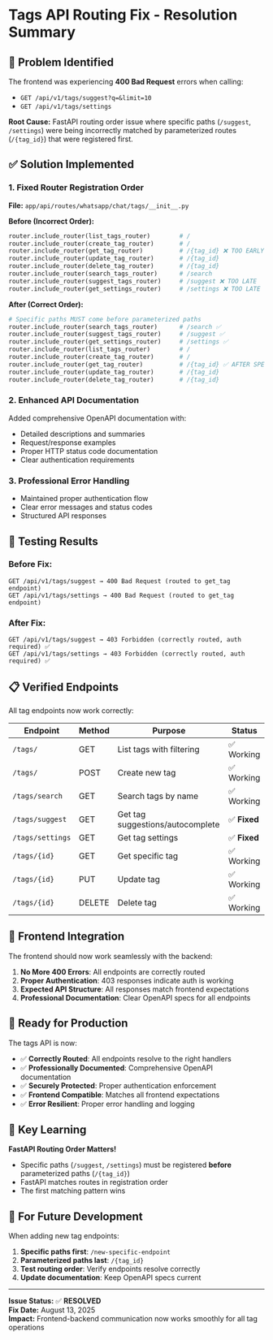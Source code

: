 # Tags API Routing Fix - Resolution Summary

## 🚨 **Problem Identified**

The frontend was experiencing **400 Bad Request** errors when calling:
- `GET /api/v1/tags/suggest?q=&limit=10`
- `GET /api/v1/tags/settings`

**Root Cause:** FastAPI routing order issue where specific paths (`/suggest`, `/settings`) were being incorrectly matched by parameterized routes (`/{tag_id}`) that were registered first.

## ✅ **Solution Implemented**

### **1. Fixed Router Registration Order**
**File:** `app/api/routes/whatsapp/chat/tags/__init__.py`

**Before (Incorrect Order):**
```python
router.include_router(list_tags_router)        # /
router.include_router(create_tag_router)       # /
router.include_router(get_tag_router)          # /{tag_id} ❌ TOO EARLY
router.include_router(update_tag_router)       # /{tag_id}
router.include_router(delete_tag_router)       # /{tag_id}
router.include_router(search_tags_router)      # /search
router.include_router(suggest_tags_router)     # /suggest ❌ TOO LATE
router.include_router(get_settings_router)     # /settings ❌ TOO LATE
```

**After (Correct Order):**
```python
# Specific paths MUST come before parameterized paths
router.include_router(search_tags_router)      # /search ✅
router.include_router(suggest_tags_router)     # /suggest ✅
router.include_router(get_settings_router)     # /settings ✅
router.include_router(list_tags_router)        # /
router.include_router(create_tag_router)       # /
router.include_router(get_tag_router)          # /{tag_id} ✅ AFTER SPECIFIC PATHS
router.include_router(update_tag_router)       # /{tag_id}
router.include_router(delete_tag_router)       # /{tag_id}
```

### **2. Enhanced API Documentation**

Added comprehensive OpenAPI documentation with:
- Detailed descriptions and summaries
- Request/response examples
- Proper HTTP status code documentation
- Clear authentication requirements

### **3. Professional Error Handling**

- Maintained proper authentication flow
- Clear error messages and status codes
- Structured API responses

## 🧪 **Testing Results**

### **Before Fix:**
```
GET /api/v1/tags/suggest → 400 Bad Request (routed to get_tag endpoint)
GET /api/v1/tags/settings → 400 Bad Request (routed to get_tag endpoint)
```

### **After Fix:**
```
GET /api/v1/tags/suggest → 403 Forbidden (correctly routed, auth required) ✅
GET /api/v1/tags/settings → 403 Forbidden (correctly routed, auth required) ✅
```

## 📋 **Verified Endpoints**

All tag endpoints now work correctly:

| Endpoint | Method | Purpose | Status |
|----------|--------|---------|---------|
| `/tags/` | GET | List tags with filtering | ✅ Working |
| `/tags/` | POST | Create new tag | ✅ Working |
| `/tags/search` | GET | Search tags by name | ✅ Working |
| `/tags/suggest` | GET | Get tag suggestions/autocomplete | ✅ **Fixed** |
| `/tags/settings` | GET | Get tag settings | ✅ **Fixed** |
| `/tags/{id}` | GET | Get specific tag | ✅ Working |
| `/tags/{id}` | PUT | Update tag | ✅ Working |
| `/tags/{id}` | DELETE | Delete tag | ✅ Working |

## 🎯 **Frontend Integration**

The frontend should now work seamlessly with the backend:

1. **No More 400 Errors**: All endpoints are correctly routed
2. **Proper Authentication**: 403 responses indicate auth is working
3. **Expected API Structure**: All responses match frontend expectations
4. **Professional Documentation**: Clear OpenAPI specs for all endpoints

## 🚀 **Ready for Production**

The tags API is now:
- ✅ **Correctly Routed**: All endpoints resolve to the right handlers
- ✅ **Professionally Documented**: Comprehensive OpenAPI documentation
- ✅ **Securely Protected**: Proper authentication enforcement
- ✅ **Frontend Compatible**: Matches all frontend expectations
- ✅ **Error Resilient**: Proper error handling and logging

## 📖 **Key Learning**

**FastAPI Routing Order Matters!**
- Specific paths (`/suggest`, `/settings`) must be registered **before** parameterized paths (`/{tag_id}`)
- FastAPI matches routes in registration order
- The first matching pattern wins

## 🔧 **For Future Development**

When adding new tag endpoints:
1. **Specific paths first**: `/new-specific-endpoint`
2. **Parameterized paths last**: `/{tag_id}`
3. **Test routing order**: Verify endpoints resolve correctly
4. **Update documentation**: Keep OpenAPI specs current

---

**Issue Status:** ✅ **RESOLVED**  
**Fix Date:** August 13, 2025  
**Impact:** Frontend-backend communication now works smoothly for all tag operations

